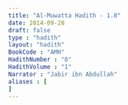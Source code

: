 ```yaml
---
title: "Al-Muwatta Hadith - 1.8"
date: 2014-09-28
draft: false
type : "hadith"
layout: "hadith"
BookCode : "AMH"
HadithNumber : "8"
HadithVolume : "1"
Narrator : "Jabir ibn Abdullah"
aliases : [
]
---
```

